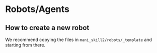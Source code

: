 # Robots/Agents


## How to create a new robot

We recommend copying the files in `mani_skill2/robots/_template` and starting from there. 